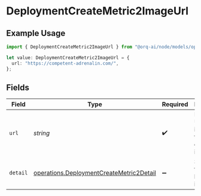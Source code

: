 # DeploymentCreateMetric2ImageUrl

## Example Usage

```typescript
import { DeploymentCreateMetric2ImageUrl } from "@orq-ai/node/models/operations";

let value: DeploymentCreateMetric2ImageUrl = {
  url: "https://competent-adrenalin.com/",
};
```

## Fields

| Field                                                                                                | Type                                                                                                 | Required                                                                                             | Description                                                                                          |
| ---------------------------------------------------------------------------------------------------- | ---------------------------------------------------------------------------------------------------- | ---------------------------------------------------------------------------------------------------- | ---------------------------------------------------------------------------------------------------- |
| `url`                                                                                                | *string*                                                                                             | :heavy_check_mark:                                                                                   | Either a URL of the image or the base64 encoded image data.                                          |
| `detail`                                                                                             | [operations.DeploymentCreateMetric2Detail](../../models/operations/deploymentcreatemetric2detail.md) | :heavy_minus_sign:                                                                                   | Specifies the detail level of the image.                                                             |